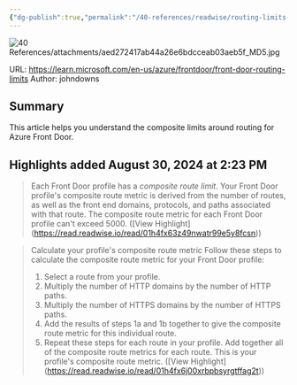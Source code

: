 ```yaml
---
{"dg-publish":true,"permalink":"/40-references/readwise/routing-limits-azure-front-door/","tags":["rw/articles"]}
---
```


![40 References/attachments/aed272417ab44a26e6bdcceab03aeb5f_MD5.jpg](/img/user/40%20References/attachments/aed272417ab44a26e6bdcceab03aeb5f_MD5.jpg)
  
URL: https://learn.microsoft.com/en-us/azure/frontdoor/front-door-routing-limits
Author: johndowns

## Summary

This article helps you understand the composite limits around routing for Azure Front Door.

## Highlights added August 30, 2024 at 2:23 PM
>Each Front Door profile has a *composite route limit*.
>Your Front Door profile's composite route metric is derived from the number of routes, as well as the front end domains, protocols, and paths associated with that route.
>The composite route metric for each Front Door profile can't exceed 5000. ([View Highlight] (https://read.readwise.io/read/01h4fx63z49nwatr99e5y8fcsn))


>Calculate your profile's composite route metric
>Follow these steps to calculate the composite route metric for your Front Door profile:
>1. Select a route from your profile.
>1. Multiply the number of HTTP domains by the number of HTTP paths.
>2. Multiply the number of HTTPS domains by the number of HTTPS paths.
>3. Add the results of steps 1a and 1b together to give the composite route metric for this individual route.
>2. Repeat these steps for each route in your profile.
>Add together all of the composite route metrics for each route. This is your profile's composite route metric. ([View Highlight] (https://read.readwise.io/read/01h4fx6j00xrbpbsyrgtffag2t))


